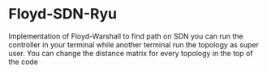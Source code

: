 # Floyd-SDN-Ryu
Implementation of Floyd-Warshall to find path on SDN
you can run the controller in your terminal while another terminal run the topology as super user. You can change the distance matrix for every topology in the top of the code
